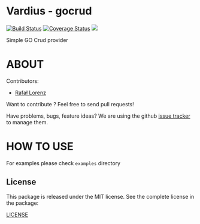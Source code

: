 Vardius - gocrud
================
[![Build Status](https://travis-ci.org/Vardius/gocrud.svg?branch=master)](https://travis-ci.org/Vardius/gocrud) [![Coverage Status](https://coveralls.io/repos/github/Vardius/gocrud/badge.svg?branch=master)](https://coveralls.io/github/Vardius/gocrud?branch=master) [![](https://godoc.org/github.com/vardius/gocrud?status.svg)](http://godoc.org/github.com/vardius/gocrud)

Simple GO Crud provider

ABOUT
==================================================
Contributors:

* [Rafał Lorenz](http://rafallorenz.com)

Want to contribute ? Feel free to send pull requests!

Have problems, bugs, feature ideas?
We are using the github [issue tracker](https://github.com/vardius/gocrud/issues) to manage them.

HOW TO USE
==================================================

For examples please check `examples` directory

License
-------

This package is released under the MIT license. See the complete license in the package:

[LICENSE](LICENSE.md)
